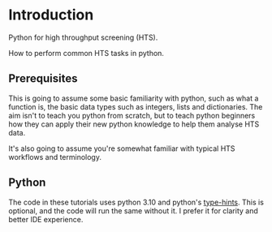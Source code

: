 
# Introduction

Python for high throughput screening (HTS).

How to perform common HTS tasks in python.


## Prerequisites 
This is going to assume some basic familiarity with python, such as what a
function is, the basic data types such as integers, lists and dictionaries. The
aim isn't to teach you python from scratch, but to teach python beginners how
they can apply their new python knowledge to help them analyse HTS data.

It's also going to assume you're somewhat familiar with typical HTS workflows
and terminology.

## Python

The code in these tutorials uses python 3.10 and python's [type-hints](https://docs.python.org/3/library/typing.html).
This is optional, and the code will run the same without it. I prefer it for clarity
and better IDE experience.
